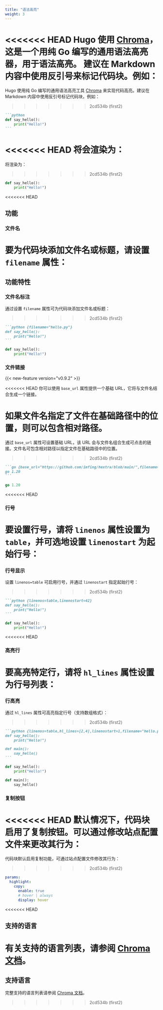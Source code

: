 ```yaml
---
title: "语法高亮"
weight: 3
---
```


<<<<<<< HEAD
Hugo 使用 [Chroma](https://github.com/alecthomas/chroma)，这是一个用纯 Go 编写的通用语法高亮器，用于语法高亮。
建议在 Markdown 内容中使用反引号来标记代码块。例如：
=======
Hugo 使用纯 Go 编写的通用语法高亮工具 [Chroma](https://github.com/alecthomas/chroma) 来实现代码高亮。建议在 Markdown 内容中使用反引号标记代码块，例如：
>>>>>>> 2cd534b (first2)

<!--more-->

````markdown {filename="Markdown"}
```python
def say_hello():
    print("Hello!")
```
````

<<<<<<< HEAD
将会渲染为：
=======
将渲染为：
>>>>>>> 2cd534b (first2)

```python
def say_hello():
    print("Hello!")
```

<<<<<<< HEAD
## 功能

### 文件名

要为代码块添加文件名或标题，请设置 `filename` 属性：
=======
## 功能特性

### 文件名标注

通过设置 `filename` 属性可为代码块添加文件名或标题：
>>>>>>> 2cd534b (first2)

````markdown {filename="Markdown"}
```python {filename="hello.py"}
def say_hello():
    print("Hello!")
```
````

```python {filename="hello.py"}
def say_hello():
    print("Hello!")
```

### 文件链接

{{< new-feature version="v0.9.2" >}}

<<<<<<< HEAD
你可以使用 `base_url` 属性提供一个基础 URL，它将与文件名结合生成一个链接。

如果文件名指定了文件在基础路径中的位置，则可以包含相对路径。
=======
通过 `base_url` 属性可设置基础 URL，该 URL 会与文件名组合生成可点击的链接。文件名可包含相对路径以指定文件在基础路径中的位置。
>>>>>>> 2cd534b (first2)

````markdown {filename="Markdown"}
```go {base_url="https://github.com/imfing/hextra/blob/main/",filename="exampleSite/hugo.work"}
go 1.20
```
````

```go {base_url="https://github.com/imfing/hextra/blob/main/",filename="exampleSite/hugo.work"}
go 1.20
```

<<<<<<< HEAD
### 行号

要设置行号，请将 `linenos` 属性设置为 `table`，并可选地设置 `linenostart` 为起始行号：
=======
### 行号显示

设置 `linenos=table` 可启用行号，并通过 `linenostart` 指定起始行号：
>>>>>>> 2cd534b (first2)

````markdown {filename="Markdown"}
```python {linenos=table,linenostart=42}
def say_hello():
    print("Hello!")
```
````

```python {linenos=table,linenostart=42}
def say_hello():
    print("Hello!")
```

<<<<<<< HEAD
### 高亮行

要高亮特定行，请将 `hl_lines` 属性设置为行号列表：
=======
### 行高亮

通过 `hl_lines` 属性可高亮指定行号（支持数组格式）：
>>>>>>> 2cd534b (first2)

````markdown {filename="Markdown"}
```python {linenos=table,hl_lines=[2,4],linenostart=1,filename="hello.py"}
def say_hello():
    print("Hello!")

def main():
    say_hello()
```
````

```python {linenos=table,hl_lines=[2,4],linenostart=1,filename="hello.py"}
def say_hello():
    print("Hello!")

def main():
    say_hello()
```

### 复制按钮

<<<<<<< HEAD
默认情况下，代码块启用了复制按钮。可以通过修改站点配置文件来更改其行为：
=======
代码块默认启用复制功能，可通过站点配置文件修改其行为：
>>>>>>> 2cd534b (first2)

```yaml {linenos=table,linenostart=42,filename="hugo.yaml"}
params:
  highlight:
    copy:
      enable: true
      # hover | always
      display: hover
```

<<<<<<< HEAD
## 支持的语言

有关支持的语言列表，请参阅 [Chroma 文档](https://github.com/alecthomas/chroma#supported-languages)。
=======
## 支持语言

完整支持的语言列表请参阅 [Chroma 文档](https://github.com/alecthomas/chroma#supported-languages)。
>>>>>>> 2cd534b (first2)
